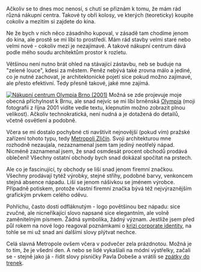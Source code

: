 <!-- dcterms:identifier = riderweblog#24 -->
<!-- dcterms:title = Zpátky do trenek -->
<!-- np9:categoryId = 2 -->
<!-- x4w:category = Lidé a jiná zvěř -->
<!-- np9:authorId = 1 -->
<!-- np9:authorEmail = michal.valasek@altairis.cz -->
<!-- dcterms:creator = Michal Altair Valášek -->
<!-- dcterms:created = 2003-03-14T05:06:25+01:00 -->
<!-- dcterms:date = 2003-03-14T05:06:25+01:00 -->

Ačkoliv se to dnes moc nenosí, s chutí se přiznám k tomu, že mám rád různá nákupní centra. Takové ty obří kolosy, ve kterých (teoreticky) koupíte cokoliv a mezitím si zajdete do kina.

Ne že bych v nich něco zásadního kupoval, v zásadě tam chodíme jenom do kina, ale prostě se mi líbí to prostředí. Mám rád stavby velmi staré nebo velmi nové - cokoliv mezi je nezajímavé. A takové nákupní centrum dává podle mého soudu architektům prostor k rozletu.

Většinou není nutno brát ohled na stávající zástavbu, neb se buduje na "zelené louce", kdesi za městem. Peněz nebývá také zrovna málo a jediné, co je nutné zachovat, je architektonické pojetí sice pokud možno zajímavé, ale přesto efektivní. Tedy přesně takové, jaké mne zajímá.

[![Nákupní centrum Olympia Brno (2001)](https://www.cdn.altairis.cz/Blog/olympia-lq.jpg)](https://www.cdn.altairis.cz/Blog/olympia-hq.jpg) Možná se zde projevuje moje obecná příchylnost k Brnu, ale snad nejvíc se mi líbí brněnská [Olympia](http://www.olympia-centrum.cz/brno/) (moji fotografii z října 2001 vidíte vedle textu, klepnutím možno zobrazit plnou velikost). Ačkoliv technokratická, není nudná a je dotažená do detailů, včetně osvětlení a podobně.

Včera se mi dostalo pochybné cti navštívit nejnovější (pokud vím) pražské zařízení tohoto typu, tedy [Metropoli Zličín](http://www.metropole.cz/). Svoji architekturou mne rozhodně nezaujala, nezaznamenal jsem tam jediný neotřelý nápad. Nicméně zaznamenal jsem, že snad osmdesát procent obchodů prodává oblečení! Všechny ostatní obchody bych snad dokázal spočítat na prstech.

Ale co je fascinující, ty obchody se liší snad jenom firemní značkou. Všechny prodávají tytéž výrobky, stejné střihy, podobné barvy, venkoncem stejná absence nápadu. Liší se jenom nášivkou se jménem výrobce. Případně potiskem, protože vlastní firemní značka bývá též nejvýraznějším grafickým prvkem celého oděvu.

Pohříchu, často dosti odfláknutým - logo povětšinou bez nápadu: sice zvučné, ale nicneříkající slovo napsané sice elegantním, ale volně zaměnitelným písmem. Žádná symbolika, žádný význam. Jestliže jsem před půl rokem na nové logo reagoval poznámkami o [krizi corporate identity](http://www.blue-screen.cz/index.php?id=548), na tohle se mi už snad ani dalšími slovy plýtvat nechce.

Celá slavná Metropole ovšem včera v podvečer zela prázdnotou. Možná je to tím, že je všední den. A nebo se lidé vykašlali na módní výstřelky, začali se - stejně jako já - řídit slovy písničky Pavla Dobeše a vrátili se [zpátky do trenek](http://atrey.karlin.mff.cuni.cz/~mj/songs/db/dobes/ZDTRENEK).